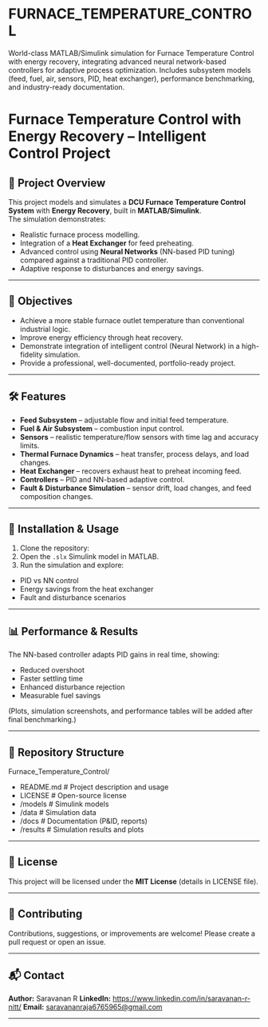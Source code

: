 # FURNACE_TEMPERATURE_CONTROL
World-class MATLAB/Simulink simulation for Furnace Temperature Control with energy recovery, integrating advanced neural network-based controllers for adaptive process optimization. Includes subsystem models (feed, fuel, air, sensors, PID, heat exchanger), performance benchmarking, and industry-ready documentation.


# Furnace Temperature Control with Energy Recovery – Intelligent Control Project

## 📌 Project Overview
This project models and simulates a **DCU Furnace Temperature Control System** with **Energy Recovery**, built in **MATLAB/Simulink**.  
The simulation demonstrates:
- Realistic furnace process modelling.
- Integration of a **Heat Exchanger** for feed preheating.
- Advanced control using **Neural Networks** (NN-based PID tuning) compared against a traditional PID controller.
- Adaptive response to disturbances and energy savings.

---

## 🎯 Objectives
- Achieve a more stable furnace outlet temperature than conventional industrial logic.
- Improve energy efficiency through heat recovery.
- Demonstrate integration of intelligent control (Neural Network) in a high-fidelity simulation.
- Provide a professional, well-documented, portfolio-ready project.

---

## 🛠️ Features
- **Feed Subsystem** – adjustable flow and initial feed temperature.
- **Fuel & Air Subsystem** – combustion input control.
- **Sensors** – realistic temperature/flow sensors with time lag and accuracy limits.
- **Thermal Furnace Dynamics** – heat transfer, process delays, and load changes.
- **Heat Exchanger** – recovers exhaust heat to preheat incoming feed.
- **Controllers** – PID and NN-based adaptive control.
- **Fault & Disturbance Simulation** – sensor drift, load changes, and feed composition changes.

---

## 🚀 Installation & Usage
1. Clone the repository:
2. Open the `.slx` Simulink model in MATLAB.
3. Run the simulation and explore:
- PID vs NN control
- Energy savings from the heat exchanger
- Fault and disturbance scenarios

---

## 📊 Performance & Results
The NN-based controller adapts PID gains in real time, showing:
- Reduced overshoot
- Faster settling time
- Enhanced disturbance rejection
- Measurable fuel savings

(Plots, simulation screenshots, and performance tables will be added after final benchmarking.)

---

## 📂 Repository Structure
Furnace_Temperature_Control/
- README.md # Project description and usage
- LICENSE # Open-source license
- /models # Simulink models
- /data # Simulation data
- /docs # Documentation (P&ID, reports)
- /results # Simulation results and plots

---

## 📜 License
This project will be licensed under the **MIT License** (details in LICENSE file).

---

## 🤝 Contributing
Contributions, suggestions, or improvements are welcome! Please create a pull request or open an issue.

---

## 📬 Contact
**Author:** Saravanan R
**LinkedIn:** https://www.linkedin.com/in/saravanan-r-nitt/
**Email:** saravananraja6765965@gmail.com

---
